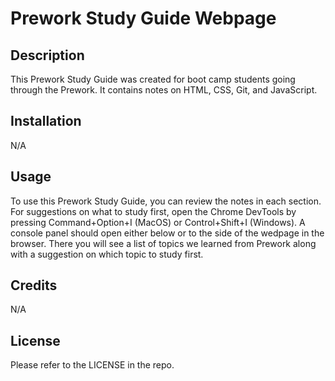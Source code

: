# Prework Study Guide Webpage

## Description

This Prework Study Guide was created for boot camp students going through the Prework. It contains notes on HTML, CSS, Git, and JavaScript.

## Installation

N/A

## Usage

To use this Prework Study Guide, you can review the notes in each section. For suggestions on what to study first, open the Chrome DevTools by pressing Command+Option+I (MacOS) or Control+Shift+I (Windows). A console panel should open either below or to the side of the wedpage in the browser. There you will see a list of topics we learned from Prework along with a suggestion on which topic to study first.

## Credits

N/A

## License

Please refer to the LICENSE in the repo.